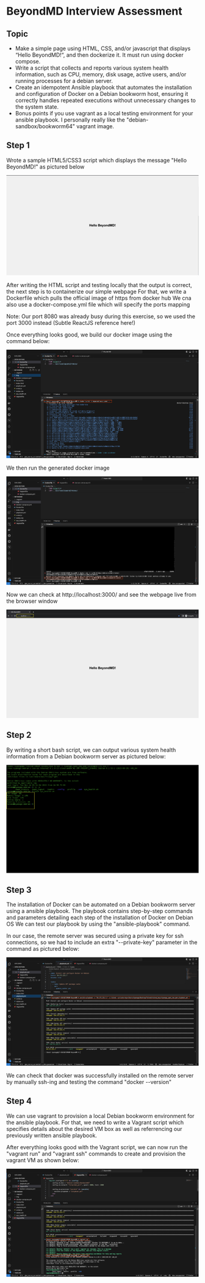 # BeyondMD Interview Assessment

## Topic

- Make a simple page using HTML, CSS, and/or javascript that displays “Hello BeyondMD!“, and then dockerize it. It must run using docker compose.
- Write a script that collects and reports various system health information, such as CPU, memory, disk usage, active users, and/or running processes for a debian server.
- Create an idempotent Ansible playbook that automates the installation and configuration of Docker on a Debian bookworm host, ensuring it correctly handles repeated executions without unnecessary changes to the system state.
- Bonus points if you use vagrant as a local testing environment for your ansible playbook. I personally really like the "debian-sandbox/bookworm64" vagrant image.

## Step 1

Wrote a sample HTML5/CSS3 script which displays the message "Hello BeyondMD!" as pictured below

![Img 1](https://github.com/yankev07/BeyondMD_Interview/blob/7909def7a3dfd6cf203f9c3742fa35d68a66b8e3/img/Screenshot%202023-11-14%20at%201.35.03%20AM.png)

After writing the HTML script and testing locally that the output is correct, the next step is to containerize our simple webpage
For that, we write a Dockerfile which pulls the official image of https from docker hub
We cna also use a docker-compose.yml file which will specify the ports mapping

Note: Our port 8080 was already busy during this exercise, so we used the port 3000 instead (Subtle ReactJS reference here!)

Once everything looks good, we build our docker image using the command below:

![Img 2](https://github.com/yankev07/BeyondMD_Interview/blob/6d76d3c8d25ec39441e8479d95a150657897396f/img/Screenshot%202023-11-14%20at%2012.30.40%20AM.png)

We then run the generated docker image

![Img 3](https://github.com/yankev07/BeyondMD_Interview/blob/1d575920c552771a34f60020d22243a367922d66/img/Screenshot%202023-11-14%20at%2012.31.06%20AM.png)

Now we can check at http://localhost:3000/ and see the webpage live from the browser window

![Img 4](https://github.com/yankev07/BeyondMD_Interview/blob/52c2269c90fcdaa14404ba9c153192f2b28ccb41/img/Screenshot%202023-11-13%20at%209.20.55%20PM.png)


## Step 2

By writing a short bash script, we can output various system health information from a Debian bookworm server as pictured below:

![Img 5](https://github.com/yankev07/BeyondMD_Interview/blob/cc8268539783a313663e8d1c441e69b4501ba63a/img/Screenshot%202023-11-14%20at%2012.55.47%20AM.png)


## Step 3

The installation of Docker can be automated on a Debian bookworm server using a ansible playbook. The playbook contains step-by-step commands and parameters detailing each step of the installation of Docker on Debian OS
We can test our playbook by using the "ansible-playbook" command.

In our case, the remote server was secured using a private key for ssh connections, so we had to include an extra "--private-key" parameter in the command as pictured below:

![Img 6](https://github.com/yankev07/BeyondMD_Interview/blob/4b69387952d1879cba167becd9c2435466d0c044/img/Screenshot%202023-11-14%20at%201.09.22%20AM.png)

We can check that docker was successfully installed on the remote server by manually ssh-ing and testing the command "docker --version"


## Step 4

We can use vagrant to provision a local Debian bookworm environment for the ansible playbook. For that, we need to write a Vagrant script which specifies details about the desired VM box as well as referrencing our previously written ansible playbook.

After everything looks good with the Vagrant script, we can now run the "vagrant run" and "vagrant ssh" commands to create and provision the vagrant VM as shown below:

![Img 7](https://github.com/yankev07/BeyondMD_Interview/blob/f82596466dd1d44687c24877777d2db49f4f7a19/img/Screenshot%202023-11-14%20at%201.14.39%20AM.png)
